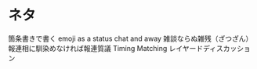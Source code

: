 # ネタ
箇条書きで書く
emoji as a status
chat and away
雑談ならぬ雑残（ざつざん）
報連相に馴染めなければ報連質議
Timing Matching
レイヤードディスカッション
